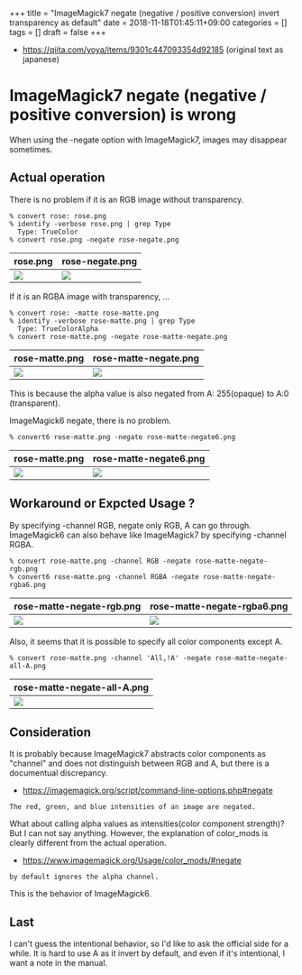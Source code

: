 +++
title = "ImageMagick7 negate (negative / positive conversion) invert transparency as default"
date = 2018-11-18T01:45:11+09:00
categories = []
tags = []
draft = false
+++

- https://qiita.com/yoya/items/9301c447093354d92185 (original text as japanese)

# ImageMagick7 negate (negative / positive conversion) is wrong

When using the -negate option with ImageMagick7, images may disappear sometimes.

## Actual operation

There is no problem if it is an RGB image without transparency.

```
% convert rose: rose.png
% identify -verbose rose.png | grep Type
  Type: TrueColor
% convert rose.png -negate rose-negate.png
```
|rose.png | rose-negate.png|
|---|---|
| <img src="../rose.png" /> |<img src="../rose-negate.png" /> |

If it is an RGBA image with transparency, ...

```
% convert rose: -matte rose-matte.png
% identify -verbose rose-matte.png | grep Type
  Type: TrueColorAlpha
% convert rose-matte.png -negate rose-matte-negate.png
```
|rose-matte.png | rose-matte-negate.png|
|---|---|
| <img src="../rose-matte.png" /> |<img src="../rose-matte-negate.png" /> |

This is because the alpha value is also negated from A: 255(opaque) to A:0 (transparent).

ImageMagick6 negate, there is no problem.

```
% convert6 rose-matte.png -negate rose-matte-negate6.png
```
|rose-matte.png | rose-matte-negate6.png|
|---|---|
| <img src="../rose-matte.png" /> |<img src="../rose-matte-negate6.png" /> |

## Workaround or Expcted Usage ?

By specifying -channel RGB, negate only RGB, A can go through.
ImageMagick6 can also behave like ImageMagick7 by specifying -channel RGBA.

```
% convert rose-matte.png -channel RGB -negate rose-matte-negate-rgb.png
% convert6 rose-matte.png -channel RGBA -negate rose-matte-negate-rgba6.png
```

|rose-matte-negate-rgb.png|rose-matte-negate-rgba6.png|
|---|---|
| <img src="../rose-matte-negate-rgb.png" /> |<img src="../rose-matte-negate-rgba6.png" /> |

Also, it seems that it is possible to specify all color components except A.

```
% convert rose-matte.png -channel 'All,!A' -negate rose-matte-negate-all-A.png
```

|rose-matte-negate-all-A.png|
|---|
| <img src="../rose-matte-negate-all-A.png" /> |

## Consideration

It is probably because ImageMagick7 abstracts color components as "channel" and does not distinguish between RGB and A, but there is a documentual discrepancy.

- https://imagemagick.org/script/command-line-options.php#negate

```
The red, green, and blue intensities of an image are negated.
```
What about calling alpha values ​​as intensities(color component strength)? But I can not say anything.
However, the explanation of color_mods is clearly different from the actual operation.

- https://www.imagemagick.org/Usage/color_mods/#negate

```
by default ignores the alpha channel.
```

This is the behavior of ImageMagick6.

## Last

I can't guess the intentional behavior, so I'd like to ask the official side for a while.
It is hard to use A as it invert by default, and even if it's intentional, I want a note in the manual.
